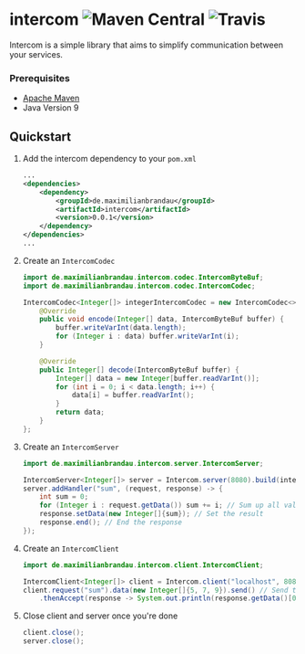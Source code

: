 # intercom ![Maven Central](https://img.shields.io/maven-central/v/de.maximilianbrandau/intercom.svg) ![Travis](https://img.shields.io/travis/mbrandau/intercom.svg)



Intercom is a simple library that aims to simplify communication between your services.

### Prerequisites

- [Apache Maven](https://maven.apache.org/)
- Java Version 9

## Quickstart

1. Add the intercom dependency to your `pom.xml`
    ```xml
    ...
    <dependencies>
        <dependency>
            <groupId>de.maximilianbrandau</groupId>
            <artifactId>intercom</artifactId>
            <version>0.0.1</version>
        </dependency>
    </dependencies>
    ...
    ```

2. Create an `IntercomCodec`
    ```java
    import de.maximilianbrandau.intercom.codec.IntercomByteBuf;
    import de.maximilianbrandau.intercom.codec.IntercomCodec;
    ```
    ```java
    IntercomCodec<Integer[]> integerIntercomCodec = new IntercomCodec<>() {
        @Override
        public void encode(Integer[] data, IntercomByteBuf buffer) {
            buffer.writeVarInt(data.length);
            for (Integer i : data) buffer.writeVarInt(i);
        }
    
        @Override
        public Integer[] decode(IntercomByteBuf buffer) {
            Integer[] data = new Integer[buffer.readVarInt()];
            for (int i = 0; i < data.length; i++) {
                data[i] = buffer.readVarInt();
            }
            return data;
        }
    };
    ```

3. Create an `IntercomServer`
    ```java
    import de.maximilianbrandau.intercom.server.IntercomServer;
    ```
    ```java
    IntercomServer<Integer[]> server = Intercom.server(8080).build(integerIntercomCodec); // Start the server with your codec
    server.addHandler("sum", (request, response) -> {
        int sum = 0;
        for (Integer i : request.getData()) sum += i; // Sum up all values in the integer array
        response.setData(new Integer[]{sum}); // Set the result
        response.end(); // End the response
    });
    ```

4. Create an `IntercomClient`
    ```java
    import de.maximilianbrandau.intercom.client.IntercomClient;
    ```
    ```java
    IntercomClient<Integer[]> client = Intercom.client("localhost", 8080).build(integerIntercomCodec);
    client.request("sum").data(new Integer[]{5, 7, 9}).send() // Send the request
        .thenAccept(response -> System.out.println(response.getData()[0])).get(); // Print the response
    ```

5. Close client and server once you're done
    ```java
    client.close();
    server.close();
    ```